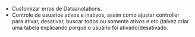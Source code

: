 ﻿-	Customizar erros de Dataanotations.
-	Controle de usuarios ativos e inativos, assim como ajustar controller para ativar, desativar, buscar todos ou somente ativos e etc (talvez criar uma tabela explicando porque o usuário foi ativado/desativado.




